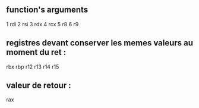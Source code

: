 ## function's arguments

1	rdi
2	rsi
3	rdx
4	rcx
5	r8
6	r9

## registres devant conserver les memes valeurs au moment du ret :

rbx
rbp
r12
r13
r14
r15

## valeur de retour :

rax
